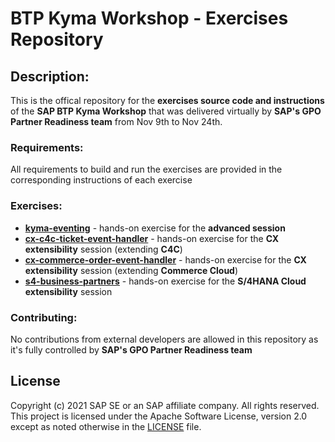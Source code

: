 # BTP Kyma Workshop - Exercises Repository

## **Description**: 
This is the offical repository for the **exercises source code and instructions** of the **SAP BTP Kyma Workshop** that was delivered virtually by **SAP's GPO Partner Readiness team** from Nov 9th to Nov 24th.

### Requirements:
All requirements to build and run the exercises are provided in the corresponding instructions of each exercise

### Exercises:

- [**kyma-eventing**](/kyma-eventing) - hands-on exercise for the **advanced session**
- [**cx-c4c-ticket-event-handler**](/cx-c4c-ticket-event-handler) - hands-on exercise for the **CX extensibility** session (extending **C4C**)
- [**cx-commerce-order-event-handler**](/cx-commerce-order-event-handler) - hands-on exercise for the **CX extensibility** session (extending **Commerce Cloud**)
- [**s4-business-partners**](/s4-business-partners) - hands-on exercise for the **S/4HANA Cloud extensibility** session

### Contributing:
No contributions from external developers are allowed in this repository as it's fully controlled by **SAP's GPO Partner Readiness team**

## License
Copyright (c) 2021 SAP SE or an SAP affiliate company. All rights reserved. This project is licensed under the Apache Software License, version 2.0 except as noted otherwise in the [LICENSE](LICENSES/Apache-2.0.txt) file.
